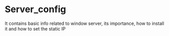 # Server_config
It contains basic info related to window server, its importance, how to install it and how to set the static IP
